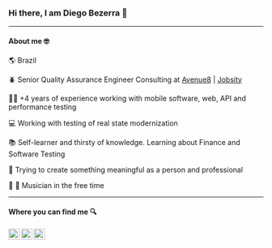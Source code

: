 ### Hi there, I am Diego Bezerra :wave: 
---


#### About me :nerd_face:

:earth_americas: Brazil

:beetle: Senior Quality Assurance Engineer Consulting at [Avenue8](https://www.avenue8.com/) | [Jobsity](https://www.jobsity.com/) 

:man_technologist: +4 years of experience working with mobile software, web, API and performance testing 

:computer: Working with testing of real state modernization

:books: Self-learner and thirsty of knowledge. Learning about Finance and Software Testing

:seedling: Trying to create something meaningful as a person and professional 

:guitar: :violin:	 Musician in the free time

---
#### Where you can find me :mag:

<a target="_blank" href="https://www.linkedin.com/in/diegohdb/">
  <img align="left" alt="LinkdeIN" width="22px" src="https://cdn.jsdelivr.net/npm/simple-icons@v3/icons/linkedin.svg" />
</a>
<a target="_blank" href="https://www.instagram.com/diegohdb/">
  <img align="left" alt="Instagram" width="22px" src="https://cdn.jsdelivr.net/npm/simple-icons@v3/icons/instagram.svg" />
</a>
<a target="_blank" href="mailto:diegohdb@gmail.com">
  <img align="left" alt="Gmail" width="22px" src="https://cdn.jsdelivr.net/npm/simple-icons@v3/icons/gmail.svg" />
</a>





<!--
**diegohdb/diegohdb** is a ✨ _special_ ✨ repository because its `README.md` (this file) appears on your GitHub profile.

Here are some ideas to get you started:

- 🔭 I’m currently working on ...
- 🌱 I’m currently learning ...
- 👯 I’m looking to collaborate on ...
- 🤔 I’m looking for help with ...
- 💬 Ask me about ...
- 📫 How to reach me: ...
- 😄 Pronouns: ...
- ⚡ Fun fact: ...
-->
